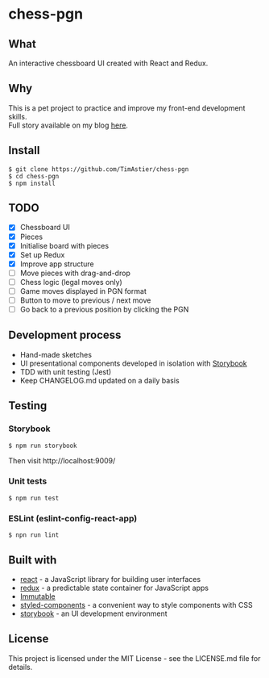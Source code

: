 # chess-pgn

## What
An interactive chessboard UI created with React and Redux.

## Why

This is a pet project to practice and improve my front-end development skills.  
Full story available on my blog [here](https://timotheeastier.wordpress.com/2018/08/23/pet-project-chessboard-ui-day-1/).

## Install

```
$ git clone https://github.com/TimAstier/chess-pgn
$ cd chess-pgn
$ npm install
```

## TODO
- [X] Chessboard UI
- [X] Pieces
- [X] Initialise board with pieces
- [X] Set up Redux
- [X] Improve app structure
- [ ] Move pieces with drag-and-drop
- [ ] Chess logic (legal moves only)
- [ ] Game moves displayed in PGN format
- [ ] Button to move to previous / next move
- [ ] Go back to a previous position by clicking the PGN

## Development process
- Hand-made sketches
- UI presentational components developed in isolation with [Storybook](https://github.com/storybooks/storybook)
- TDD with unit testing (Jest)
- Keep CHANGELOG.md updated on a daily basis

## Testing

### Storybook
```
$ npm run storybook
```
Then visit http://localhost:9009/

### Unit tests
```
$ npm run test
```

### ESLint (eslint-config-react-app)
```
$ npn run lint
```

## Built with
- [react](https://reactjs.org/) - a JavaScript library for building user interfaces
- [redux](https://redux.js.org/) - a predictable state container for JavaScript apps
- [Immutable](https://facebook.github.io/immutable-js/)
- [styled-components](https://www.styled-components.com/) - a convenient way to style components with CSS
- [storybook](https://storybook.js.org/) - an UI development environment

## License

This project is licensed under the MIT License - see the LICENSE.md file for details.
